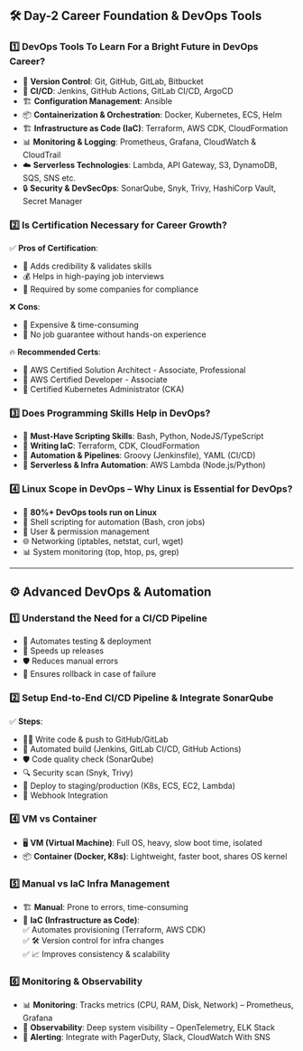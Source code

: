 ## **🛠️ Day-2 Career Foundation & DevOps Tools**  

### 1️⃣ **DevOps Tools To Learn For a Bright Future in DevOps Career?**  
   - 📝 **Version Control**: Git, GitHub, GitLab, Bitbucket  
   - 🚀 **CI/CD**: Jenkins, GitHub Actions, GitLab CI/CD, ArgoCD  
   - 🏗️ **Configuration Management**: Ansible
   - 📦 **Containerization & Orchestration**: Docker, Kubernetes, ECS, Helm  
   - 🏗️ **Infrastructure as Code (IaC)**: Terraform, AWS CDK, CloudFormation  
   - 📊 **Monitoring & Logging**: Prometheus, Grafana, CloudWatch & CloudTrail
   - ☁️ **Serverless Technologies**: Lambda, API Gateway, S3, DynamoDB, SQS, SNS etc.  
   - 🔒 **Security & DevSecOps**: SonarQube, Snyk, Trivy, HashiCorp Vault, Secret Manager  

### 2️⃣ **Is Certification Necessary for Career Growth?**  
   ✅ **Pros of Certification**:  
   - 🎯 Adds credibility & validates skills  
   - 💰 Helps in high-paying job interviews  
   - 🏢 Required by some companies for compliance  

   ❌ **Cons**:  
   - 💸 Expensive & time-consuming  
   - 🚫 No job guarantee without hands-on experience  

   🔥 **Recommended Certs**:  
   - 📜 AWS Certified Solution Architect - Associate, Professional  
   - 📜 AWS Certified Developer - Associate
   - 📜 Certified Kubernetes Administrator (CKA)  

### 3️⃣ **Does Programming Skills Help in DevOps?**  
   - 🔹 **Must-Have Scripting Skills**: Bash, Python, NodeJS/TypeScript  
   - 🔹 **Writing IaC**: Terraform, CDK, CloudFormation  
   - 🔹 **Automation & Pipelines**: Groovy (Jenkinsfile), YAML (CI/CD)  
   - 🔹 **Serverless & Infra Automation**: AWS Lambda (Node.js/Python)  

### 4️⃣ **Linux Scope in DevOps – Why Linux is Essential for DevOps?**  
   - 🐧 **80%+ DevOps tools run on Linux**  
   - 🔄 Shell scripting for automation (Bash, cron jobs)  
   - 🔐 User & permission management  
   - 🌐 Networking (iptables, netstat, curl, wget)  
   - 📊 System monitoring (top, htop, ps, grep)  

---

## **⚙️ Advanced DevOps & Automation**  

### 1️⃣ **Understand the Need for a CI/CD Pipeline**  
   - 🔄 Automates testing & deployment  
   - 🚀 Speeds up releases  
   - 🛡️ Reduces manual errors  
   - 🔁 Ensures rollback in case of failure  

### 2️⃣ **Setup End-to-End CI/CD Pipeline & Integrate SonarQube**  
   ✅ **Steps**:  
   - 👨‍💻 Write code & push to GitHub/GitLab  
   - 🔨 Automated build (Jenkins, GitLab CI/CD, GitHub Actions)  
   - 🛡️ Code quality check (SonarQube)  
   - 🔍 Security scan (Snyk, Trivy)  
   - 🚀 Deploy to staging/production (K8s, ECS, EC2, Lambda)  
   - 🚀 Webhook Integration

### 4️⃣ **VM vs Container**  
   - 🖥️ **VM (Virtual Machine)**: Full OS, heavy, slow boot time, isolated  
   - 📦 **Container (Docker, K8s)**: Lightweight, faster boot, shares OS kernel  

### 5️⃣ **Manual vs IaC Infra Management**  
   - 🏗️ **Manual**: Prone to errors, time-consuming  
   - 🤖 **IaC (Infrastructure as Code)**:  
     ✅ Automates provisioning (Terraform, AWS CDK)  
     ✅ 🛠️ Version control for infra changes  
     ✅ 📈 Improves consistency & scalability  

### 6️⃣ **Monitoring & Observability**  
   - 📊 **Monitoring**: Tracks metrics (CPU, RAM, Disk, Network) – Prometheus, Grafana  
   - 🔎 **Observability**: Deep system visibility – OpenTelemetry, ELK Stack  
   - 📢 **Alerting**: Integrate with PagerDuty, Slack, CloudWatch With SNS  